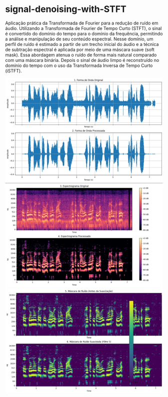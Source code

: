 # signal-denoising-with-STFT
Aplicação prática da Transformada de Fourier para a redução de ruído em áudio. Utilizando a Transformada de Fourier de Tempo Curto (STFT), o sinal é convertido do domínio do tempo para o domínio da frequência, permitindo a análise e manipulação de seu conteúdo espectral. Nesse domínio, um perfil de ruído é estimado a partir de um trecho inicial do áudio e a técnica de subtração espectral é aplicada por meio de uma máscara suave (soft mask). Essa abordagem atenua o ruído de forma mais natural comparado com uma máscara binária. Depois o sinal de áudio limpo é reconstruído no domínio do tempo com o uso da Transformada Inversa de Tempo Curto (iSTFT).

![Saida](img/forma-de-onda.png)
![Saida](img/espectograma.png)
![Saida](img/mascara.png)


